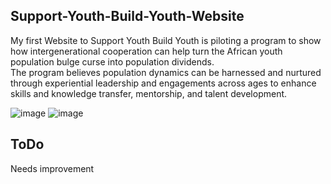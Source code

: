 ## Support-Youth-Build-Youth-Website
My first Website to Support Youth Build Youth is piloting a program to show how intergenerational cooperation can help turn the African youth population bulge curse into population dividends. <br>
	The program believes population dynamics can be harnessed and nurtured through experiential leadership and engagements across ages to enhance skills and knowledge transfer, mentorship, and talent development. <br>

 
![image](https://github.com/koomedenis40/Support-Youth-Build-Youth-Website/assets/98518504/d875f516-dc86-4332-a365-11cad27cebd6)
![image](https://github.com/koomedenis40/Support-Youth-Build-Youth-Website/assets/98518504/b903182c-5183-4b46-8ba6-c6225ed13a80)

## ToDo <br>
Needs improvement
